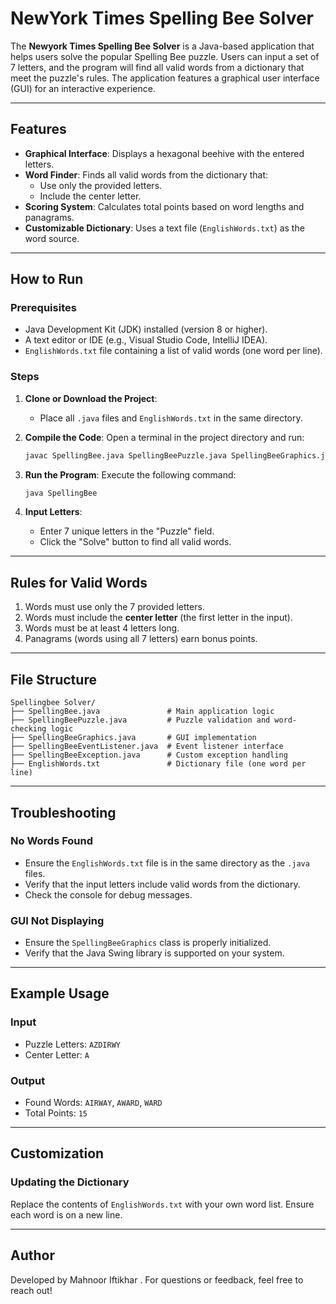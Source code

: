 # NewYork Times Spelling Bee Solver

The **Newyork Times Spelling Bee Solver** is a Java-based application that helps users solve the popular Spelling Bee puzzle. Users can input a set of 7 letters, and the program will find all valid words from a dictionary that meet the puzzle's rules. The application features a graphical user interface (GUI) for an interactive experience.

---

## Features

- **Graphical Interface**: Displays a hexagonal beehive with the entered letters.
- **Word Finder**: Finds all valid words from the dictionary that:
  - Use only the provided letters.
  - Include the center letter.
- **Scoring System**: Calculates total points based on word lengths and panagrams.
- **Customizable Dictionary**: Uses a text file (`EnglishWords.txt`) as the word source.

---

## How to Run

### Prerequisites
- Java Development Kit (JDK) installed (version 8 or higher).
- A text editor or IDE (e.g., Visual Studio Code, IntelliJ IDEA).
- `EnglishWords.txt` file containing a list of valid words (one word per line).

### Steps
1. **Clone or Download the Project**:
   - Place all `.java` files and `EnglishWords.txt` in the same directory.

2. **Compile the Code**:
   Open a terminal in the project directory and run:
   ```bash
   javac SpellingBee.java SpellingBeePuzzle.java SpellingBeeGraphics.java SpellingBeeEventListener.java SpellingBeeException.java
   ```

3. **Run the Program**:
   Execute the following command:
   ```bash
   java SpellingBee
   ```

4. **Input Letters**:
   - Enter 7 unique letters in the "Puzzle" field.
   - Click the "Solve" button to find all valid words.

---

## Rules for Valid Words

1. Words must use only the 7 provided letters.
2. Words must include the **center letter** (the first letter in the input).
3. Words must be at least 4 letters long.
4. Panagrams (words using all 7 letters) earn bonus points.

---

## File Structure

```
Spellingbee Solver/
├── SpellingBee.java               # Main application logic
├── SpellingBeePuzzle.java         # Puzzle validation and word-checking logic
├── SpellingBeeGraphics.java       # GUI implementation
├── SpellingBeeEventListener.java  # Event listener interface
├── SpellingBeeException.java      # Custom exception handling
├── EnglishWords.txt               # Dictionary file (one word per line)
```

---

## Troubleshooting

### No Words Found
- Ensure the `EnglishWords.txt` file is in the same directory as the `.java` files.
- Verify that the input letters include valid words from the dictionary.
- Check the console for debug messages.

### GUI Not Displaying
- Ensure the `SpellingBeeGraphics` class is properly initialized.
- Verify that the Java Swing library is supported on your system.

---

## Example Usage

### Input
- Puzzle Letters: `AZDIRWY`
- Center Letter: `A`

### Output
- Found Words: `AIRWAY`, `AWARD`, `WARD`
- Total Points: `15`

---

## Customization

### Updating the Dictionary
Replace the contents of `EnglishWords.txt` with your own word list. Ensure each word is on a new line.

---

## Author

Developed by Mahnoor Iftikhar . For questions or feedback, feel free to reach out!
```